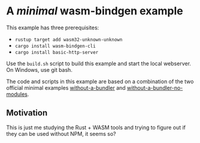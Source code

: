A _minimal_ wasm-bindgen example
================================

This example has three prerequisites:
 - `rustup target add wasm32-unknown-unknown`
 - `cargo install wasm-bindgen-cli`
 - `cargo install basic-http-server`

Use the `build.sh` script to build this example and start the local webserver.
On Windows, use git bash.

The code and scripts in this example are based on a combination of the two
official minimal examples [without-a-bundler][1] and
[without-a-bundler-no-modules][2].

Motivation
----------

This is just me studying the Rust + WASM tools and trying to figure out if they can be used without NPM, it seems so?

[1]: https://github.com/rustwasm/wasm-bindgen/tree/master/examples/without-a-bundler
[2]: https://github.com/rustwasm/wasm-bindgen/tree/master/examples/without-a-bundler-no-modules
